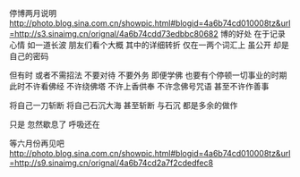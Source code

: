 停博两月说明
http://photo.blog.sina.com.cn/showpic.html#blogid=4a6b74cd010008tz&url=http://s3.sinaimg.cn/orignal/4a6b74cdd73edbbc80682
博的好处
在于记录心情
如一道长波
朋友们看个大概
其中的详细转折 仅在一两个词汇上
虽公开
却是自己的密码
 
但有时 或者不需招法  不要对待  不要外务
即便学佛
也要有个停顿一切事业的时期
此时不许看佛经 不许绕佛塔  不许上香供奉  不许念佛号咒语
甚至不许作善事
 
将自己一刀斩断  将自己石沉大海
甚至斩断  与石沉  都是多余的做作
 
只是
忽然歇息了
呼吸还在
 
等六月份再见吧
http://photo.blog.sina.com.cn/showpic.html#blogid=4a6b74cd010008tz&url=http://s9.sinaimg.cn/orignal/4a6b74cd2a7f2cdedfec8
 
